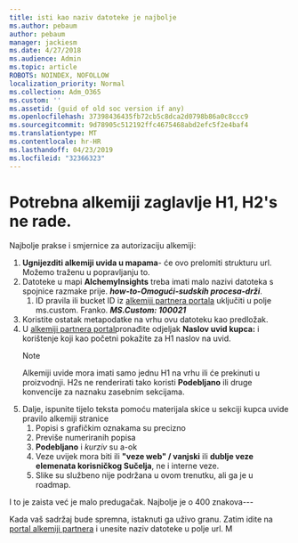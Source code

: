 ```yaml
---
title: isti kao naziv datoteke je najbolje
ms.author: pebaum
author: pebaum
manager: jackiesm
ms.date: 4/27/2018
ms.audience: Admin
ms.topic: article
ROBOTS: NOINDEX, NOFOLLOW
localization_priority: Normal
ms.collection: Adm_O365
ms.custom: ''
ms.assetid: (guid of old soc version if any)
ms.openlocfilehash: 37398436435fb72cb5c8dca2d0798b86a0c8ccc9
ms.sourcegitcommit: 9d78905c512192ffc4675468abd2efc5f2e4baf4
ms.translationtype: MT
ms.contentlocale: hr-HR
ms.lasthandoff: 04/23/2019
ms.locfileid: "32366323"
---
```

# <a name="required-alchemy-header-h1-h2s-dont-work"></a>Potrebna alkemiji zaglavlje H1, H2's ne rade.
Najbolje prakse i smjernice za autorizaciju alkemiji:

1. **Ugnijezditi alkemiji uvida u mapama**- će ovo prelomiti strukturu url. Možemo traženu u popravljanju to.
1. Datoteke u mapi **AlchemyInsights** treba imati malo nazivi datoteka s spojnice razmake prije. ***how-to-Omogući-sudskih procesa-drži***.
    1. ID pravila ili bucket ID iz [alkemiji partnera portala](https://alchemyportal.azurewebsites.net) uključiti u polje ms.custom. Franko. ***MS.Custom: 100021***
1. Koristite ostatak metapodatke na vrhu ovu datoteku kao predložak.
1. U [alkemiji partnera portal](https://alchemyportal.azurewebsites.net)pronađite odjeljak **Naslov uvid kupca:** i korištenje koji kao početni pokažite za H1 naslov na uvid. 
    > [!NOTE]
    > Alkemiji uvide mora imati samo jednu H1 na vrhu ili će prekinuti u proizvodnji. H2s ne renderirati tako koristi **Podebljano** ili druge konvencije za naznaku zasebnim sekcijama.
1. Dalje, ispunite tijelo teksta pomoću materijala skice u sekciji kupca uvide pravilo alkemiji stranice
    1. Popisi s grafičkim oznakama su precizno
    1. Previše numeriranih popisa
    1. **Podebljano** i *kurziv* su a-ok
    1. Veze uvijek mora biti ili **"veze web" / vanjski** ili **dublje veze elemenata korisničkog Sučelja**, ne i interne veze.
    1. Slike su službeno nije podržana u ovom trenutku, ali ga je u roadmap.

I to je zaista već je malo predugačak. Najbolje je o 400 znakova---

Kada vaš sadržaj bude spremna, istaknuti ga uživo granu. Zatim idite na [portal alkemiji partnera](https://alchemyportal.azurewebsites.net) i unesite naziv datoteke u polje url. M